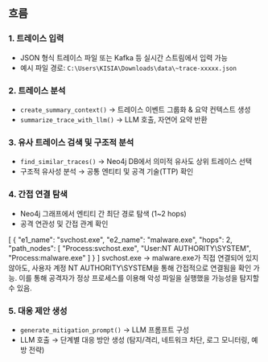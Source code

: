 ## 흐름

### 1. 트레이스 입력
- JSON 형식 트레이스 파일 또는 Kafka 등 실시간 스트림에서 입력 가능
- 예시 파일 경로: `C:\Users\KISIA\Downloads\data\~trace-xxxxx.json`

### 2. 트레이스 분석
- `create_summary_context()` → 트레이스 이벤트 그룹화 & 요약 컨텍스트 생성
- `summarize_trace_with_llm()` → LLM 호출, 자연어 요약 반환

### 3. 유사 트레이스 검색 및 구조적 분석
- `find_similar_traces()` → Neo4j DB에서 의미적 유사도 상위 트레이스 선택
- 구조적 유사성 분석 → 공통 엔티티 및 공격 기술(TTP) 확인

### 4. 간접 연결 탐색
- Neo4j 그래프에서 엔티티 간 최단 경로 탐색 (1~2 hops)
- 공격 연관성 및 간접 관계 확인

[
  {
    "e1_name": "svchost.exe",
    "e2_name": "malware.exe",
    "hops": 2,
    "path_nodes": [
      "Process:svchost.exe",
      "User:NT AUTHORITY\\SYSTEM",
      "Process:malware.exe"
    ]
  }
]
svchost.exe → malware.exe가 직접 연결되어 있지 않아도, 사용자 계정 NT AUTHORITY\SYSTEM을 통해 간접적으로 연결됨을 확인 가능. 이를 통해 공격자가 정상 프로세스를 이용해 악성 파일을 실행했을 가능성을 탐지할 수 있음.

### 5. 대응 제안 생성
- `generate_mitigation_prompt()` → LLM 프롬프트 구성
- LLM 호출 → 단계별 대응 방안 생성 (탐지/격리, 네트워크 차단, 로그 모니터링, 예방 전략)
